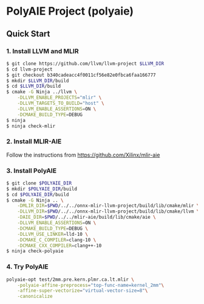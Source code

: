 # PolyAIE Project (polyaie)

## Quick Start
### 1. Install LLVM and MLIR
```sh
$ git clone https://github.com/llvm/llvm-project $LLVM_DIR
$ cd llvm-project
$ git checkout b340cadeacc4f0011cf56e82e0fbca6faa166777
$ mkdir $LLVM_DIR/build
$ cd $LLVM_DIR/build
$ cmake -G Ninja ../llvm \
    -DLLVM_ENABLE_PROJECTS="mlir" \
    -DLLVM_TARGETS_TO_BUILD="host" \
    -DLLVM_ENABLE_ASSERTIONS=ON \
    -DCMAKE_BUILD_TYPE=DEBUG
$ ninja
$ ninja check-mlir
```

### 2. Install MLIR-AIE
Follow the instructions from https://github.com/Xilinx/mlir-aie

### 3. Install PolyAIE
```sh
$ git clone $POLYAIE_DIR
$ mkdir $POLYAIE_DIR/build
$ cd $POLYAIE_DIR/build
$ cmake -G Ninja .. \
    -DMLIR_DIR=$PWD/../../onnx-mlir-llvm-project/build/lib/cmake/mlir \
    -DLLVM_DIR=$PWD/../../onnx-mlir-llvm-project/build/lib/cmake/llvm \
    -DAIE_DIR=$PWD/../../mlir-aie/build/lib/cmake/aie \
    -DLLVM_ENABLE_ASSERTIONS=ON \
    -DCMAKE_BUILD_TYPE=DEBUG \
    -DLLVM_USE_LINKER=lld-10 \
    -DCMAKE_C_COMPILER=clang-10 \
    -DCMAKE_CXX_COMPILER=clang++-10
$ ninja check-polyaie
```

### 4. Try PolyAIE
```sh
polyaie-opt test/2mm.pre.kern.plmr.ca.lt.mlir \
    -polyaie-affine-preprocess="top-func-name=kernel_2mm"\
    -affine-super-vectorize="virtual-vector-size=8"\
    -canonicalize
```

